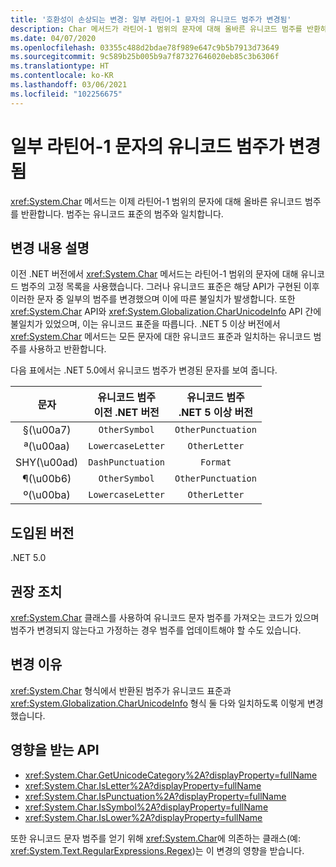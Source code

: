 ```yaml
---
title: '호환성이 손상되는 변경: 일부 라틴어-1 문자의 유니코드 범주가 변경됨'
description: Char 메서드가 라틴어-1 범위의 문자에 대해 올바른 유니코드 범주를 반환하는 .NET 5의 세계화 관련 호환성이 손상되는 변경에 관해 알아봅니다.
ms.date: 04/07/2020
ms.openlocfilehash: 03355c488d2bdae78f989e647c9b5b7913d73649
ms.sourcegitcommit: 9c589b25b005b9a7f87327646020eb85c3b6306f
ms.translationtype: HT
ms.contentlocale: ko-KR
ms.lasthandoff: 03/06/2021
ms.locfileid: "102256675"
---
```

# <a name="unicode-category-changed-for-some-latin-1-characters"></a>일부 라틴어-1 문자의 유니코드 범주가 변경됨

<xref:System.Char> 메서드는 이제 라틴어-1 범위의 문자에 대해 올바른 유니코드 범주를 반환합니다. 범주는 유니코드 표준의 범주와 일치합니다.

## <a name="change-description"></a>변경 내용 설명

이전 .NET 버전에서 <xref:System.Char> 메서드는 라틴어-1 범위의 문자에 대해 유니코드 범주의 고정 목록을 사용했습니다. 그러나 유니코드 표준은 해당 API가 구현된 이후 이러한 문자 중 일부의 범주를 변경했으며 이에 따른 불일치가 발생합니다. 또한 <xref:System.Char> API와 <xref:System.Globalization.CharUnicodeInfo> API 간에 불일치가 있었으며, 이는 유니코드 표준을 따릅니다. .NET 5 이상 버전에서 <xref:System.Char> 메서드는 모든 문자에 대한 유니코드 표준과 일치하는 유니코드 범주를 사용하고 반환합니다.

다음 표에서는 .NET 5.0에서 유니코드 범주가 변경된 문자를 보여 줍니다.

| 문자    | 유니코드 범주<br>이전 .NET 버전 | 유니코드 범주<br>.NET 5 이상 버전 |
|:------------:|:---------------------------------------------:|:--------------------------------------------------:|
| §(\u00a7)   | `OtherSymbol`                                 | `OtherPunctuation`                                 |
| ª(\u00aa)   | `LowercaseLetter`                             | `OtherLetter`                                      |
| SHY(\u00ad) | `DashPunctuation`                             | `Format`                                           |
| ¶(\u00b6)   | `OtherSymbol`                                 | `OtherPunctuation`                                 |
| º(\u00ba)   | `LowercaseLetter`                             | `OtherLetter`                                      |

## <a name="version-introduced"></a>도입된 버전

.NET 5.0

## <a name="recommended-action"></a>권장 조치

<xref:System.Char> 클래스를 사용하여 유니코드 문자 범주를 가져오는 코드가 있으며 범주가 변경되지 않는다고 가정하는 경우 범주를 업데이트해야 할 수도 있습니다.

## <a name="reason-for-change"></a>변경 이유

<xref:System.Char> 형식에서 반환된 범주가 유니코드 표준과 <xref:System.Globalization.CharUnicodeInfo> 형식 둘 다와 일치하도록 이렇게 변경했습니다.

## <a name="affected-apis"></a>영향을 받는 API

- <xref:System.Char.GetUnicodeCategory%2A?displayProperty=fullName>
- <xref:System.Char.IsLetter%2A?displayProperty=fullName>
- <xref:System.Char.IsPunctuation%2A?displayProperty=fullName>
- <xref:System.Char.IsSymbol%2A?displayProperty=fullName>
- <xref:System.Char.IsLower%2A?displayProperty=fullName>

또한 유니코드 문자 범주를 얻기 위해 <xref:System.Char>에 의존하는 클래스(예: <xref:System.Text.RegularExpressions.Regex>)는 이 변경의 영향을 받습니다.

<!--

### Affected APIs

- `Overload:System.Char.GetUnicodeCategory`
- `Overload:System.Char.IsLetter`
- `Overload:System.Char.IsPunctuation`
- `Overload:System.Char.IsSymbol`
- `Overload:System.Char.IsLower`

### Category

- Core .NET libraries
- Globalization
-
-->
